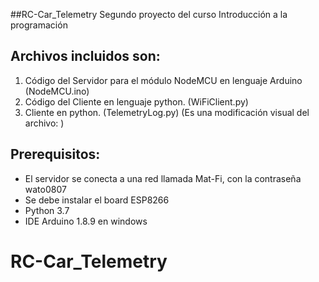 ##RC-Car_Telemetry
Segundo proyecto del curso Introducción a la programación 
## Archivos incluidos son:
1. Código del Servidor para el módulo NodeMCU en lenguaje Arduino (NodeMCU.ino)
2. Código del Cliente en lenguaje python. (WiFiClient.py)
3. Cliente en python. (TelemetryLog.py) (Es una modificación visual del archivo: )
## Prerequisitos:
* El servidor se conecta a una red llamada Mat-Fi, con la contraseña wato0807
* Se debe instalar el board ESP8266
* Python 3.7
* IDE Arduino 1.8.9 en windows

# RC-Car_Telemetry
